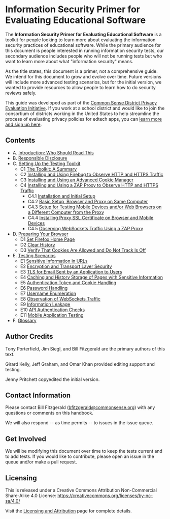 # Information Security Primer for Evaluating Educational Software

The **Information Security Primer for Evaluating Educational Software** is a toolkit for people looking to learn more about evaluating the information security practices of educational software. While the primary audience for this document is people interested in running information security tests, our secondary audience includes people who will not be running tests but who want to learn more about what "information security" means.

As the title states, this document is a primer, not a comprehensive guide. We intend for this document to grow and evolve over time. Future versions will include more advanced testing scenarios, but for the initial version, we wanted to provide resources to allow people to learn how to do security reviews safely.

This guide was developed as part of the [Common Sense District Privacy Evaluation Initiative](https://www.graphite.org/privacy). If you work at a school district and would like to join the consortium of districts working in the United States to help streamline the process of evaluating privacy policies for edtech apps, you can [learn more and sign up here](https://www.graphite.org/privacy/about/districts).

## Contents

* A. [Introduction: Who Should Read This](introduction.md)
* B. [Responsible Disclosure](responsible.md)
* C. [Setting Up the Testing Toolkit](getting_started.md)
  * C1 [The Toolkit: A Summary](getting_started.md#h.toolkit-summary)
  * C2 [Installing and Using Firebug to Observe HTTP and HTTPS Traffic](getting_started.md#h.toolkit-firebug)
  * C3 [Installing and Using an Advanced Cookie Manager](getting_started.md#h.toolkit-adv-cookie-manager)
  * C4 [Installing and Using a ZAP Proxy to Observe HTTP and HTTPS Traffic](getting_started.md#h.toolkit-zap-proxy)
    * C4.1 [Installation and Initial Setup](getting_started.md#h.toolkit-zap-proxy-install)
    * C4.2 [Basic Setup, Browser and Proxy on Same Computer](getting_started.md#h.toolkit-zap-proxy-same-box)
    * C4.3 [Setup for Testing Mobile Devices and/or Web Browsers on a Different Computer from the Proxy](getting_started.md#h.toolkit-zap-proxy-different-box)
    * C4.4 [Installing Proxy SSL Certificate on Browser and Mobile Devices](getting_started.md#h.toolkit-zap-proxy-ssl-cert)
    * C4.5 [Observing WebSockets Traffic Using a ZAP Proxy](getting_started.md#h.toolkit-zap-proxy-websockets)
* D. [Preparing Your Browser](browser_prep.md)
  * D1 [Set Firefox Home Page](browser_prep.md#h.browser-homepage)
  * D2 [Clear History](browser_prep.md#h.browser-history)
  * D3 [Verify That Cookies Are Allowed and Do Not Track Is Off](browser_prep.md#h.browser-cookies)
* E. [Testing Scenarios](testing_scenarios.md)
  * E1 [Sensitive Information in URLs](testing_scenarios.md#h.testing-url-info)
  * E2 [Encryption and Transport Layer Security](testing_scenarios.md#h.testing-tls)
  * E3 [TLS for Email Sent by an Application to Users](testing_scenarios.md#h.testing-email-tls)
  * E4 [Caching and History Storage of Pages with Sensitive Information](testing_scenarios.md#h.testing-cache)
  * E5 [Authentication Token and Cookie Handling](testing_scenarios.md#testing-auth-token)
  * E6 [Password Handling](testing_scenarios.md#h.testing-password)
  * E7 [Username Enumeration](testing_scenarios.md#h.testing-username)
  * E8 [Observation of WebSockets Traffic](testing_scenarios.md#h.testing-websockets)
  * E9 [Information Leakage](testing_scenarios.md#h.testing-leakage)
  * E10 [API Authentication Checks](testing_scenarios.md#h.testing-api)
  * E11 [Mobile Application Testing](testing_scenarios.md#h.testing-mobile)
* F. [Glossary](glossary.md)

## Author Credits

Tony Porterfield, Jim Siegl, and Bill Fitzgerald are the primary authors of this text.

Girard Kelly, Jeff Graham, and Omar Khan provided editing support and testing.

Jenny Pritchett copyedited the initial version.

## Contact Information

Please contact Bill Fitzgerald (bfitzgerald@commonsense.org) with any questions or comments on this handbook.

We will also respond -- as time permits -- to issues in the issue queue.

## Get Involved

We will be modifying this document over time to keep the tests current and to add tests. If you would like to contribute, please open an issue in the queue and/or make a pull request. 

## Licensing

This is released under a Creative Commons Attribution Non-Commercial Share-Alike 4.0 License: https://creativecommons.org/licenses/by-nc-sa/4.0/

Visit the [Licensing and Attribution](licensing_attribution.md) page for complete details.
